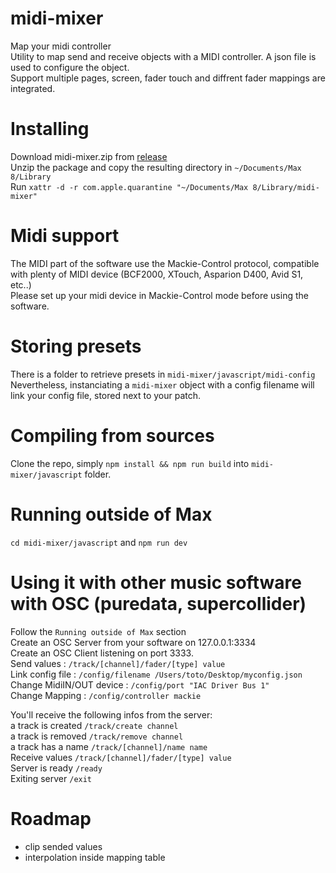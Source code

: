 # midi-mixer
Map your midi controller  
Utility to map send and receive objects with a MIDI controller. A json file is used to configure the object.  
Support multiple pages, screen, fader touch and diffrent fader mappings are integrated.  

# Installing
Download midi-mixer.zip from [release](https://github.com/collective-soundworks/soundworks-max/releases)  
Unzip the package and copy the resulting directory in `~/Documents/Max 8/Library`  
Run `xattr -d -r com.apple.quarantine "~/Documents/Max 8/Library/midi-mixer"`   

# Midi support
The MIDI part of the software use the Mackie-Control protocol, compatible with plenty of MIDI device (BCF2000, XTouch, Asparion D400, Avid S1, etc..)  
Please set up your midi device in Mackie-Control mode before using the software.  

# Storing presets
There is a folder to retrieve presets in `midi-mixer/javascript/midi-config`  
Nevertheless, instanciating a `midi-mixer` object with a config filename will link your config file, stored next to your patch.  


# Compiling from sources
Clone the repo, simply `npm install && npm run build` into `midi-mixer/javascript` folder.  

# Running outside of Max
`cd midi-mixer/javascript` and `npm run dev`  

# Using it with other music software with OSC (puredata, supercollider)
Follow the `Running outside of Max` section  
Create an OSC Server from your software on 127.0.0.1:3334  
Create an OSC Client listening on port 3333.  
Send values : `/track/[channel]/fader/[type] value`  
Link config file : `/config/filename /Users/toto/Desktop/myconfig.json`  
Change MidiIN/OUT device : `/config/port "IAC Driver Bus 1"`  
Change Mapping : `/config/controller mackie`  

You'll receive the following infos from the server:  
a track is created `/track/create channel`  
a track is removed `/track/remove channel`  
a track has a name `/track/[channel]/name name`  
Receive values `/track/[channel]/fader/[type] value`  
Server is ready `/ready`  
Exiting server `/exit`  

# Roadmap
* clip sended values  
* interpolation inside mapping table  
